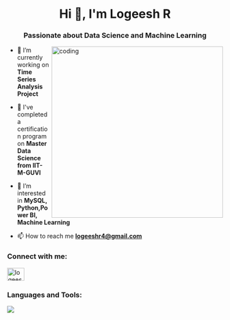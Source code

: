 <h1 align="center">Hi 👋, I'm Logeesh R</h1>
<h3 align="center">Passionate about Data Science and Machine Learning</h3>
<img align="right" alt="coding" width="400" src="https://media.tenor.com/2uyENRmiUt0AAAAC/coding.gif" />

- 🔭 I’m currently working on **Time Series Analysis Project**

- 🌱  I've completed a certification program on **Master Data Science from IIT-M-GUVI**

- 💬 I’m interested in  **MySQL, Python,Power BI, Machine Learning**

- 📫 How to reach me **logeeshr4@gmail.com**

<h3 align="left">Connect with me:</h3>
<p align="left">
<a href="https://www.linkedin.com/in/logeshr411/" target="blank"><img align="center" src="https://skillicons.dev/icons?i=linkedin" alt="logeeshr" height="30" width="40" /></a>
</p>

<h3 align="left">Languages and Tools:</h3>
<p>
  <a href="https://skillicons.dev">
<img src="https://skillicons.dev/icons?i=python,mysql,mongodb,git,github" />  </a>
</p>

